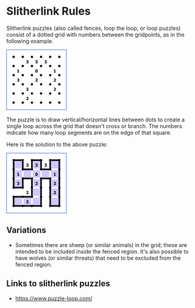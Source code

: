 # Slitherlink Rules

Slitherlink puzzles (also called fences, loop the loop, or loop puzzles) consist of a dotted grid with numbers between the gridpoints, as in the following example.

![Example slitherlink puzzle](images/slitherlink.png "Example slitherlink puzzle")

The puzzle is to draw vertical/horizontal lines between dots to create a single loop across the grid that doesn't cross or branch. The numbers indicate how many loop segments are on the edge of that square.

Here is the solution to the above puzzle:

![Example slitherlink puzzle solution](images/slitherlink_sol.png "Example slitherlink puzzle solution")

## Variations

* Sometimes there are sheep (or similar animals) in the grid; these are intended to be included inside the fenced region. It's also possible to have wolves (or similar threats) that need to be excluded from the fenced region.

## Links to slitherlink puzzles

* https://www.puzzle-loop.com/
